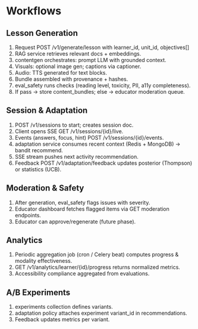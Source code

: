 # Workflows

## Lesson Generation
1. Request POST /v1/generate/lesson with learner_id, unit_id, objectives[]
2. RAG service retrieves relevant docs + embeddings.
3. contentgen orchestrates: prompt LLM with grounded context.
4. Visuals: optional image gen; captions via captioner.
5. Audio: TTS generated for text blocks.
6. Bundle assembled with provenance + hashes.
7. eval_safety runs checks (reading level, toxicity, PII, a11y completeness).
8. If pass -> store content_bundles; else -> educator moderation queue.

## Session & Adaptation
1. POST /v1/sessions to start; creates session doc.
2. Client opens SSE GET /v1/sessions/{id}/live.
3. Events (answers, focus, hint) POST /v1/sessions/{id}/events.
4. adaptation service consumes recent context (Redis + MongoDB) -> bandit recommend.
5. SSE stream pushes next activity recommendation.
6. Feedback POST /v1/adaptation/feedback updates posterior (Thompson) or statistics (UCB).

## Moderation & Safety
1. After generation, eval_safety flags issues with severity.
2. Educator dashboard fetches flagged items via GET moderation endpoints.
3. Educator can approve/regenerate (future phase).

## Analytics
1. Periodic aggregation job (cron / Celery beat) computes progress & modality effectiveness.
2. GET /v1/analytics/learner/{id}/progress returns normalized metrics.
3. Accessibility compliance aggregated from evaluations.

## A/B Experiments
1. experiments collection defines variants.
2. adaptation policy attaches experiment variant_id in recommendations.
3. Feedback updates metrics per variant.
